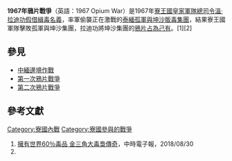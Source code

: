 **1967年鴉片戰爭**（英語：1967 Opium
War）是1967年[寮王國皇家軍隊總司令](../Page/寮王國.md "wikilink")[溫·拉迪功假借緝毒名義](https://zh.wikipedia.org/wiki/溫·拉迪功 "wikilink")，率軍偷襲正在激戰的[泰緬孤軍與](../Page/泰緬孤軍.md "wikilink")[坤沙販毒集團](https://zh.wikipedia.org/wiki/坤沙 "wikilink")，結果寮王國軍隊擊敗孤軍與坤沙集團，拉迪功將坤沙集團的[鴉片占為己有](https://zh.wikipedia.org/wiki/鴉片 "wikilink")。\[1\]\[2\]

## 參見

  - [中緬邊境作戰](https://zh.wikipedia.org/wiki/中緬邊境作戰 "wikilink")
  - [第一次鴉片戰爭](https://zh.wikipedia.org/wiki/第一次鴉片戰爭 "wikilink")
  - [第二次鴉片戰爭](https://zh.wikipedia.org/wiki/第二次鴉片戰爭 "wikilink")

## 參考文獻

[Category:寮國內戰](https://zh.wikipedia.org/wiki/Category:寮國內戰 "wikilink")
[Category:寮國參與的戰爭](https://zh.wikipedia.org/wiki/Category:寮國參與的戰爭 "wikilink")

1.  [擁有世界60％毒品 金三角大毒梟傳奇](http://www.chinatimes.com)，中時電子報，2018/08/30
2.